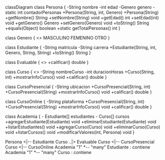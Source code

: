classDiagram
   class Persona {
       -String nombre
       -int edad
       -Genero genero
       -static int contadorPersonas
       +Persona(String, int, Genero)
       +Persona(String)
       +getNombre() String
       +setNombre(String) void
       +getEdad() int
       +setEdad(int) void
       +getGenero() Genero
       +setGenero(Genero) void
       +toString() String
       +equals(Object) boolean
       +static getTotalPersonas() int
   }


   class Genero {
       <<enumeration>>
       MASCULINO
       FEMENINO
       OTRO
   }


   class Estudiante {
       -String matricula
       -String carrera
       +Estudiante(String, int, Genero, String, String)
       +toString() String
   }


   class Evaluable {
       <<interface>>
       +calificar() double
   }


   class Curso {
       <<abstract>>
       -String nombreCurso
       -int duracionHoras
       +Curso(String, int)
       +mostrarInfoCurso() void
       +calificar() double
   }


   class CursoPresencial {
   	-String ubicacion
       +CursoPresencial(String, int)
       +CursoPresencial(String)
       +mostrarInfoCurso() void
       +calificar() double
   }
   
   class CursoOnline {
   -String plataforma
       +CursoPresencial(String, int)
       +CursoPresencial(String)
       +mostrarInfoCurso() void
       +calificar() double
   }


   class Academia {
       - Estudiante[] estudiantes
       - Curso[] cursos
       +agregarEstudiante(Estudiante) void
       +eliminarEstudiante(Estudiante) void
       +listarEstudiantes() void
       +agregarCurso(Curso) void
       +eliminarCurso(Curso) void
       +listarCursos() void
       +modificarValores(int, Persona) void
   }


   Persona <|-- Estudiante
   Curso ..|> Evaluable
   Curso <|-- CursoPresencial
   Curso <|-- CursoOnline
   Academia "1" *-- "many" Estudiante : contiene
   Academia "1" *-- "many" Curso : contiene